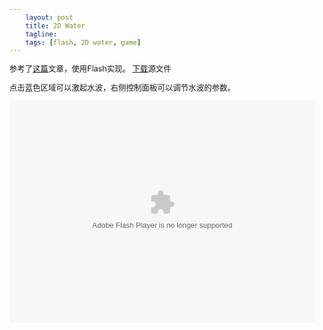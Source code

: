 ```yaml
---
    layout: post
    title: 2D Water
    tagline:
    tags: [flash, 2D water, game] 
---
```

参考了[这篇](http://gamedev.tutsplus.com/tutorials/implementation/make-a-splash-with-2d-water-effects/)文章，使用Flash实现。
[下载](https://github.com/jjcat/2D_Water_Demo)源文件

点击蓝色区域可以激起水波，右侧控制面板可以调节水波的参数。

<embed src="/assets/2DWater.swf" type="application/x-shockwave-flash" width="550" height="400" ></embed>


